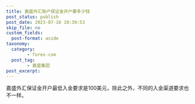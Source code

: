 ```yaml
---
title: 嘉盛外汇账户保证金开户要多少钱
post_status: publish
post_date: 2023-07-16 10:39:53
skip_file: no
custom_fields: 
  post-format: aside
taxonomy:
  category:
        - forex-com
  post_tag:
        - 嘉盛集团
post_excerpt: 
---
```

嘉盛外汇保证金开户最低入金要求是100美元，除此之外，不同的入金渠道要求也不一样。